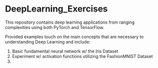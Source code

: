 # DeepLearning_Exercises
This repository contains deep learning applications from ranging complexities using both PyTorch and TensorFlow.

Provided examples touch on the main concepts that are necessary to understanding Deep Learning and include:

1) Basic fundamental neural network w/ the Iris Dataset
2) Experiment w/ activation functions utilizing the FashionMNIST Dataset
3) 


